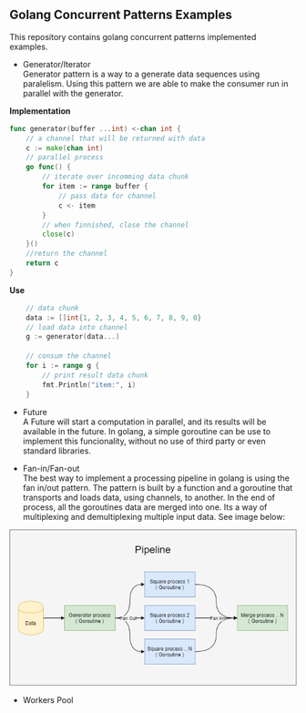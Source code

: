 ## Golang Concurrent Patterns Examples
This repository contains golang concurrent patterns implemented examples.

* Generator/Iterator \
Generator pattern is a way to a generate data sequences using paralelism. Using this pattern we are able to make the consumer run in parallel with the generator.

**Implementation**
```go
func generator(buffer ...int) <-chan int {
	// a channel that will be returned with data
	c := make(chan int)
	// parallel process
	go func() {
		// iterate over incomming data chunk
		for item := range buffer {
			// pass data for channel
			c <- item
		}
		// when finnished, close the channel
		close(c)
	}()
	//return the channel
	return c
}
```

**Use**
```go
	// data chunk
	data := []int{1, 2, 3, 4, 5, 6, 7, 8, 9, 0}
	// load data into channel
	g := generator(data...)

	// consum the channel
	for i := range g {
		// print result data chunk
		fmt.Println("item:", i)
	}
```
* Future \
A Future will start a computation in parallel, and its results will be available in the future. In golang, a simple goroutine can be use to implement this funcionality, without no use of third party or even standard libraries. 

* Fan-in/Fan-out \
The best way to implement a processing pipeline in golang is using the fan in/out pattern. The pattern is built by a function and a goroutine
that transports and loads data, using channels, to another. In the end of process, all the goroutines data are merged into one. Its a way of multiplexing and demultiplexing multiple input data.
See image below:

<p align="center">
    <img src="faninfanout/images/faninfanout.png">
</p>

* Workers Pool
